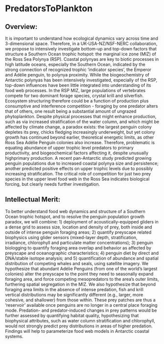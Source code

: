 # PredatorsToPlankton

## Overview: 
It is important to understand how ecological dynamics vary across time and 3-dimensional space. Therefore, in a UK-USA-NZ/NSF-NERC collaboration, we propose to intensively investigate bottom-up and top-down factors that structure a Southern Ocean trophic hotspot: the marginal ice zone (MIZ) of the Ross Sea Polynya (RSP). Coastal polynyas are key to biotic processes in high latitude oceans, especially the Southern Ocean, indicated by the strong connection of recognized trophic ‘indicator species’, the Emperor and Adélie penguin, to polynya proximity. While the biogeochemistry of Antarctic polynyas has been intensively investigated, especially of the RSP, top-down influences have been little integrated into understanding of its food web processes. In the RSP MIZ, large populations of vertebrates compete for two dominant forage species, crystal krill and silverfish. Ecosystem structuring therefore could be a function of production plus consumptive and interference competition - foraging by one predator alters that of others, one result being a substantial amount of ungrazed phytoplankton. Despite physical processes that might enhance production, such as via increased stratification of the water column, and which might be affected by climate change, a paradox exists: the largest penguin colony depletes its prey, chicks fledging increasingly underweight, but yet colony growth has continued beyond earlier, theoretical energetic limits, as other Ross Sea Adélie Penguin colonies also increase. Therefore, problematic is equating abundance of upper trophic level predators to primary productivity, and biogeochemical factors affecting it, despite unusually highprimary production. A recent pan-Antarctic study predicted growing penguin populations due to increased coastal polynya size and persistence; another predicted positive effects on upper trophic levels due to possibly increasing stratification. The critical role of competition for just two prey species in the upper level food web in the Ross Sea indicates biological forcing, but clearly needs further investigation. 

## Intellectual Merit: 
To better understand food web dynamics and structure of a Southern Ocean trophic hotspot, and to resolve the penguin population growth paradox, we will combine: 1) deployment of acoustically-equipped gliders in a dense grid to assess size, location and density of prey, both inside and outside of intense penguin foraging areas; 2) quantify preyscape related biophysics using glider sensors (mixed-layer depth, stratification, irradiance, chlorophyll and particulate matter concentrations); 3) penguin biologging to quantify foraging area overlap and behavior as affected by preyscape and oceanographic characteristics; 4) penguin diet by direct and DNA/stable isotope analysis; and 5) quantification of abundance and spatial distribution of competing whales and seals, using satellite imagery. We hypothesize that abundant Adélie Penguins (from one of the world’s largest colonies) alter the preyscape to the point they need to seasonally expand foraging area, and force competing mesopredators to the area’s outer limits, furthering spatial segregation in the MIZ. We also hypothesize that beyond foraging area limits in the absence of intense predation, fish and krill vertical distributions may be significantly different (e.g., larger, more cohesive, and shallower) from those within. These prey patches are thus a ‘reservoir’ available once penguins are no longer in a central place foraging mode. Predation- and predator-induced changes in prey patterns would be further assessed by quantifying habitat quality, hypothesizing that biophysical attributes, such as water column stratification and chlorophyll, would not strongly predict prey distributions in areas of higher predation. Findings will help to parameterize food web models in Antarctic coastal systems. 
